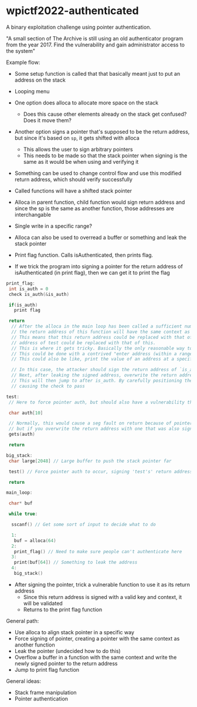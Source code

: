 # wpictf2022-authenticated
A binary exploitation challenge using pointer authentication.


"A small section of The Archive is still using an old authenticator program from the year 2017. Find the vulnerability and gain administrator access to the system"



Example flow:

- Some setup function is called that that basically meant just to put an address on the stack
- Looping menu
- One option does alloca to allocate more space on the stack
  - Does this cause other elements already on the stack get confused? Does it move them?
- Another option signs a pointer that's supposed to be the return address, but since it's based on `sp`, it gets shifted with alloca
  - This allows the user to sign arbitrary pointers
  - This needs to be made so that the stack pointer when signing is the same as it would be when using and verifying it
- Something can be used to change control flow and use this modified return address, which should verify successfully



- Called functions will have a shifted stack pointer
- Alloca in parent function, child function would sign return address and since the sp is the same as another function, those addresses are interchangable
- Single write in a specific range?
- Alloca can also be used to overread a buffer or something and leak the stack pointer




- Print flag function. Calls isAuthenticated, then prints flag.
- If we trick the program into signing a pointer for the return address of isAuthenticated (in print flag), then we can get it to print the flag

```c
print_flag:
 int is_auth = 0
 check is_auth(&is_auth)

 if(is_auth)
   print flag

 return
  // After the alloca in the main loop has been called a sufficient number of times
  // the return address of this function will have the same context as the return address of `test`.
  // This means that this return address could be replaced with that of test or the return
  // address of test could be replaced with that of this.
  // This is where it gets tricky. Basically the only reasonable way to do this is to leak an address.
  // This could be done with a contrived "enter address (within a range) to leak".
  // This could also be like, print the value of an address at a specific offset from the sp on the stack

  // In this case, the attacker should sign the return address of `is_auth`, which can be forced to be put on the stack
  // Next, after leaking the signed address, overwrite the return address of `test` with it
  // This will then jump to after is_auth. By carefully positioning the stack again before this, is_auth would be set to 1
  // causing the check to pass

test:
 // Here to force pointer auth, but should also have a vulnerability that allows overwriting the return address

 char auth[10]

 // Normally, this would cause a seg fault on return because of pointer auth,
 // but if you overwrite the return address with one that was also signed using the same sp, you can jump there instead
 gets(auth)

 return

big_stack:
 char large[2048] // Large buffer to push the stack pointer far

 test() // Force pointer auth to occur, signing 'test's' return address with this large sp as context

 return

main_loop:

 char* buf

 while true:

  sscanf() // Get some sort of input to decide what to do

  1:
   buf = alloca(64)
  2:
   print_flag() // Need to make sure people can't authenticate here
  3:
   print(buf[64]) // Something to leak the address
  4:
   big_stack()

```

- After signing the pointer, trick a vulnerable function to use it as its return address
  - Since this return address is signed with a valid key and context, it will be validated
  - Returns to the print flag function


General path:
- Use alloca to align stack pointer in a specific way
- Force signing of pointer, creating a pointer with the same context as another function
- Leak the pointer (undecided how to do this)
- Overflow a buffer in a function with the same context and write the newly signed pointer to the return address
- Jump to print flag function

General ideas:
- Stack frame manipulation
- Pointer authentication